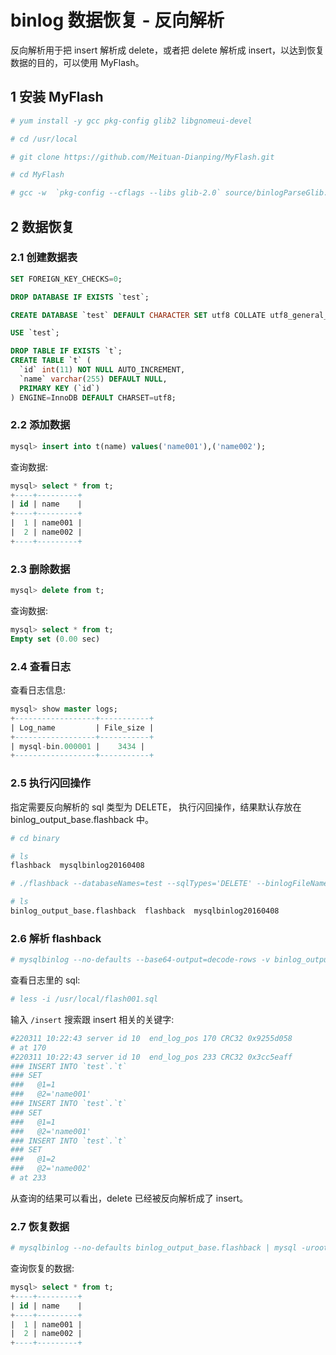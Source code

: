# binlog 数据恢复 - 反向解析

反向解析用于把 insert 解析成 delete，或者把 delete 解析成 insert，以达到恢复数据的目的，可以使用 MyFlash。

## 1 安装 MyFlash

```bash
# yum install -y gcc pkg-config glib2 libgnomeui-devel

# cd /usr/local

# git clone https://github.com/Meituan-Dianping/MyFlash.git

# cd MyFlash

# gcc -w  `pkg-config --cflags --libs glib-2.0` source/binlogParseGlib.c  -o binary/flashback
```

## 2 数据恢复

### 2.1 创建数据表

```sql
SET FOREIGN_KEY_CHECKS=0;

DROP DATABASE IF EXISTS `test`;

CREATE DATABASE `test` DEFAULT CHARACTER SET utf8 COLLATE utf8_general_ci;

USE `test`;

DROP TABLE IF EXISTS `t`;
CREATE TABLE `t` (
  `id` int(11) NOT NULL AUTO_INCREMENT,
  `name` varchar(255) DEFAULT NULL,
  PRIMARY KEY (`id`)
) ENGINE=InnoDB DEFAULT CHARSET=utf8;
```

### 2.2 添加数据

```sql
mysql> insert into t(name) values('name001'),('name002');
```

查询数据:

```sql
mysql> select * from t;
+----+---------+
| id | name    |
+----+---------+
|  1 | name001 |
|  2 | name002 |
+----+---------+
```

### 2.3 删除数据

```sql
mysql> delete from t;
```

查询数据:

```sql
mysql> select * from t;
Empty set (0.00 sec)
```

### 2.4 查看日志

查看日志信息:

```sql
mysql> show master logs;
+------------------+-----------+
| Log_name         | File_size |
+------------------+-----------+
| mysql-bin.000001 |    3434 |
+------------------+-----------+
```

### 2.5 执行闪回操作

指定需要反向解析的 sql 类型为 DELETE， 执行闪回操作，结果默认存放在 binlog_output_base.flashback 中。

```bash
# cd binary

# ls
flashback  mysqlbinlog20160408

# ./flashback --databaseNames=test --sqlTypes='DELETE' --binlogFileNames=/var/lib/mysql/mysql-bin.000001

# ls
binlog_output_base.flashback  flashback  mysqlbinlog20160408
```

### 2.6 解析 flashback

```bash
# mysqlbinlog --no-defaults --base64-output=decode-rows -v binlog_output_base.flashback > /usr/local/flash001.sql
```

查看日志里的 sql:

```bash
# less -i /usr/local/flash001.sql
```

输入 ```/insert``` 搜索跟 insert 相关的关键字:

```bash
#220311 10:22:43 server id 10  end_log_pos 170 CRC32 0x9255d058         Table_map: `test`.`t` mapped to number 175
# at 170
#220311 10:22:43 server id 10  end_log_pos 233 CRC32 0x3cc5eaff         Write_rows: table id 175 flags: STMT_END_F
### INSERT INTO `test`.`t`
### SET
###   @1=1
###   @2='name001'
### INSERT INTO `test`.`t`
### SET
###   @1=1
###   @2='name001'
### INSERT INTO `test`.`t`
### SET
###   @1=2
###   @2='name002'
# at 233
```

从查询的结果可以看出，delete 已经被反向解析成了 insert。

### 2.7 恢复数据

```bash
# mysqlbinlog --no-defaults binlog_output_base.flashback | mysql -uroot -proot
```

查询恢复的数据:

```sql
mysql> select * from t;
+----+---------+
| id | name    |
+----+---------+
|  1 | name001 |
|  2 | name002 |
+----+---------+
```
